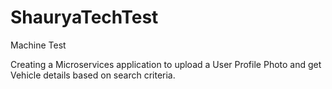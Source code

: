 # ShauryaTechTest
Machine Test

Creating a Microservices application to upload a User Profile Photo and get Vehicle details based on search criteria.
